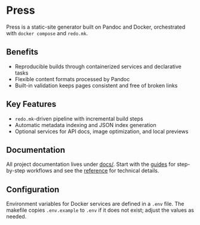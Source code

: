# Press

Press is a static-site generator built on Pandoc and Docker, orchestrated with `docker compose` and `redo.mk`.

## Benefits

- Reproducible builds through containerized services and declarative tasks
- Flexible content formats processed by Pandoc
- Built-in validation keeps pages consistent and free of broken links

## Key Features

- `redo.mk`-driven pipeline with incremental build steps
- Automatic metadata indexing and JSON index generation
- Optional services for API docs, image optimization, and local previews

## Documentation

All project documentation lives under [docs/](docs/). Start with the [guides](docs/guides/README.md) for step-by-step workflows and see the [reference](docs/reference/README.md) for technical details.

## Configuration

Environment variables for Docker services are defined in a `.env` file.
The makefile copies `.env.example` to `.env` if it does not exist; adjust the
values as needed.

